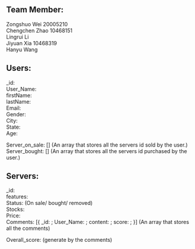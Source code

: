 ## Team Member:  
Zongshuo Wei  20005210  
Chengchen Zhao 10468151  
Lingrui Li  
Jiyuan Xia 10468319  
Hanyu Wang  

## Users:
_id:  
User_Name:  
firstName:  
lastName:  
Email:  
Gender:  
City:  
State:  
Age:  

Server_on_sale: [] (An array that stores all the servers id sold by the user.)  
Server_bought: []  (An array that stores all the servers id purchased by the user.)  


## Servers:
_id:  
features:  
Status:   (On sale/ bought/ removed)  
Stocks:  
Price:  
Comments: [{ _id: ;
            User_Name:  ;
            content:  ;
            score:  ;
}] (An array that stores all the comments)


Overall_score:  (generate by the comments)  





